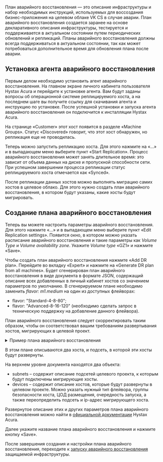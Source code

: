 План аварийного восстановления — это описание инфраструктуры и набор необходимых инструкций, используемых для воссоздания бизнес-приложения на целевом облаке VK CS в случае аварии. План аварийного восстановления создается заранее на основе декларативного описания инфраструктуры, тестируется и поддерживается в актуальном состоянии путем периодических обновлений и репликаций. Планы аварийного восстановления должны всегда поддерживаться в актуальном состоянии, так как может потребоваться дополнительное время для обновления плана после аварии.

## Установка агента аварийного восстановления

Первым делом необходимо установить агент аварийного восстановления. На главном экране личного кабинета пользователя Hystax Acura и перейдите к установке агента. Вам будут заданы вопросы об операционной системе реплицируемого хоста, а на последнем шаге вы получите ссылку для скачивания агента и инструкцию по установке. После успешной установки и запуска агента аварийного восстановления он подключится к инсталляции Hystax Acura.

На странице «Customer» этот хост появится в разделе «Machine Groups». Статус «Discovered» говорит, что этот хост обнаружен, но репликация еще не проводилась.

Теперь можно запустить репликацию хоста. Для этого нажмите на «...» и в выпадающем меню выберите пункт «Start Replication». Процесс аварийного восстановления может занять длительное время: это зависит от объема данных на диске и пропускной способности сети. При успешном завершении процесса репликации статус реплицируемого хоста отмечается как «Synced».

После репликации данных хостов можно выполнять миграцию самих хостов в целевое облако. Для этого нужно создать план аварийного восстановления, в котором будут указаны, какие хосты будут мигрировать.

## Создание плана аварийного восстановления

Теперь вы можете настроить параметры аварийного восстановления. Для этого нажмите «...» и в выпадающем меню выберите пункт «Edit Replication settings». Появится окно, в котором можно указать расписание аварийного восстановления и такие параметры как *Volume Type* и *Volume availability zone*. Укажите *Volume type* «GZ1» и нажмите «Save».

Чтобы создать план аварийного восстановления нажмите «Add DR plan». Перейдите во вкладку «Expert» и нажмите на «Generate DR plan from all machines». Будет сгенерирован план аварийного восстановления в виде документа в формате JSON, содержащий описание всех добавленных в личный кабинет хостов со значением параметров по умолчанию. В сгенерируемом плане необходимо заменить *flavor: m1.medium* на один из доступных флейворах:

- flavor: "Standard-4-8-80";
- flavor: "Advanced-8-16-120" (необходимо сделать запрос в техническую поддержку на добавление данного флейвора).

План аварийного восстановления следует скорректировать таким образом, чтобы он соответствовал вашим требованиям развертывания хостов, мигрирующих в целевой проект.

<details>
<summary>Пример плана аварийного восстановления</summary>

```JSON
{
  "subnets": {
    "subnet_0": {
      "name": "subnet_0",
      "cidr": "10.0.1.0/24",
      "subnet_id": "2aebd081-44a8-480f-xxxx-yyyyyyyyyyyy"
    }
  },
  "devices": {
    "ubuntu01": {
      "id": "ec09a435-3389-d19f-4cf4-zzzzzzzzzzz",
      "security_groups": [
        "default_all"
      ],
      "availability_zone": "MS1",
      "rank": 0,
      "flavor": "Standard-4-8-80",
      "ports": [
        {
          "name": "port_0",
          "ip": "10.0.1.23",
          "floating_ip": true,
          "subnet": "subnet_0"
        }
      ]
    },
    "centos01": {
      "id": "a40d5ef3-e244-dab5-9df0-aaaaaaaaaaaa",
      "security_groups": [
        "default_all"
      ],
      "availability_zone": "DP1",
      "rank": 0,
      "flavor": "Standard-4-8-80",
      "ports": [
        {
          "name": "port_0",
          "ip": "10.0.1.27",
          "floating_ip": true,
          "subnet": "subnet_0"
        }
      ]
    }
  }
}
```
</details>

В этом плане описываются два хоста, и подсеть, в которой эти хосты будут развернуты.

На верхнем уровне документа находятся два объекта:

- subnets – содержит описание подсетей целевого проекта, к которым будут подключены мигрирующие хосты.
- devices – содержит описание хостов, которые будут развернуты в целевом проекте. Можно указать нужный тип флейвора, группы безопасности хоста, ЦОД размещения, очередность запуска, а также переопределить подсеть и ip-адрес мигрирующего хоста.

Развернутое описание этих и других параметров плана аварийного восстановления можно найти в [официальной документации](https://docs.hystax.com/live-migration/migration_overview.html#migration-plan-syntax) Hystax Acura.

Далее укажите название плана аварийного восстановления и нажмите кнопку «Save».

После завершения создания и настройки плана аварийного восстановления, переходите к [запуску аварийного восстановления](docs/ru/additionals/hystax/disaster-recovery/launch) защищаемой инфраструктуры.
